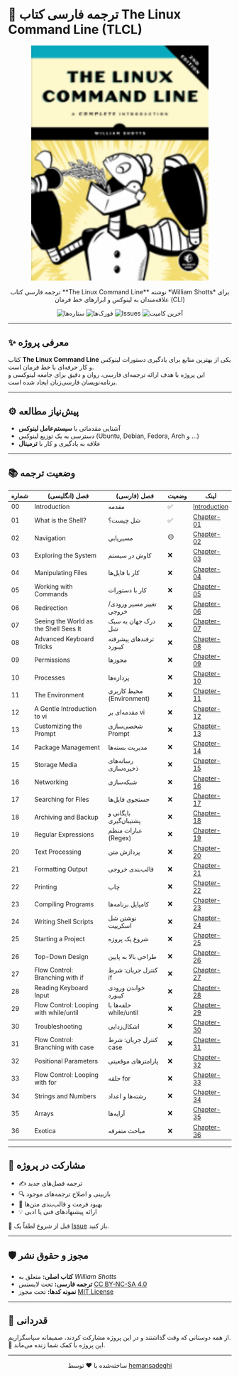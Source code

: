 # 📘 ترجمه فارسی کتاب The Linux Command Line (TLCL)

<p align="center">
  <img src="./assets/image/lcl2_front_new.png" alt="کاور کتاب TLCL" width="400"/>
</p>


<p align="center">
  ترجمه فارسی کتاب **The Linux Command Line** نوشته *William Shotts*  
  برای علاقه‌مندان به لینوکس و ابزارهای خط فرمان (CLI)
</p>

<p align="center">
  <img src="https://img.shields.io/github/stars/hemansadeghi/TLCL-Persian?style=social" alt="ستاره‌ها">
  <img src="https://img.shields.io/github/forks/hemansadeghi/TLCL-Persian?color=blueviolet" alt="فورک‌ها">
  <img src="https://img.shields.io/github/issues/hemansadeghi/TLCL-Persian?color=ff69b4" alt="Issues">
  <img src="https://img.shields.io/github/last-commit/hemansadeghi/TLCL-Persian?color=9cf" alt="آخرین کامیت">
</p>

---

## ✨ معرفی پروژه  

کتاب **The Linux Command Line** یکی از بهترین منابع برای یادگیری دستورات لینوکس و کار حرفه‌ای با خط فرمان است.  
این پروژه با هدف ارائه ترجمه‌ای فارسی، روان و دقیق برای جامعه لینوکسی و برنامه‌نویسان فارسی‌زبان ایجاد شده است.  

---

## ⚙️ پیش‌نیاز مطالعه  

- آشنایی مقدماتی با **سیستم‌عامل لینوکس**  
- دسترسی به یک توزیع لینوکس (Ubuntu, Debian, Fedora, Arch و ...)  
- علاقه به یادگیری و کار با **ترمینال**  

---

## 📚 وضعیت ترجمه  

| شماره | فصل (انگلیسی)                          | فصل (فارسی)                     | وضعیت | لینک |
|-------|-----------------------------------------|----------------------------------|--------|------|
| 00    | Introduction                           | مقدمه                            | ✅     | [Introduction](Book/00/Introduction.md) |
| 01    | What is the Shell?                     | شل چیست؟                        | ✅     | [Chapter-01](Book/01/Chapter-01.md) |
| 02    | Navigation                             | مسیریابی                         | 🟡     | [Chapter-02](Book/02/Chapter-02.md) |
| 03    | Exploring the System                   | کاوش در سیستم                    | ❌     | [Chapter-03](Book/03/Chapter-03.md) |
| 04    | Manipulating Files                     | کار با فایل‌ها                   | ❌     | [Chapter-04](Book/04/Chapter-04.md) |
| 05    | Working with Commands                  | کار با دستورات                    | ❌     | [Chapter-05](Book/05/Chapter-05.md) |
| 06    | Redirection                            | تغییر مسیر ورودی/خروجی           | ❌     | [Chapter-06](Book/06/Chapter-06.md) |
| 07    | Seeing the World as the Shell Sees It  | درک جهان به سبک شل               | ❌     | [Chapter-07](Book/07/Chapter-07.md) |
| 08    | Advanced Keyboard Tricks               | ترفندهای پیشرفته کیبورد          | ❌     | [Chapter-08](Book/08/Chapter-08.md) |
| 09    | Permissions                            | مجوزها                            | ❌     | [Chapter-09](Book/09/Chapter-09.md) |
| 10    | Processes                              | پردازه‌ها                         | ❌     | [Chapter-10](Book/10/Chapter-10.md) |
| 11    | The Environment                        | محیط کاربری (Environment)        | ❌     | [Chapter-11](Book/11/Chapter-11.md) |
| 12    | A Gentle Introduction to vi            | مقدمه‌ای بر vi                   | ❌     | [Chapter-12](Book/12/Chapter-12.md) |
| 13    | Customizing the Prompt                 | شخصی‌سازی Prompt                  | ❌     | [Chapter-13](Book/13/Chapter-13.md) |
| 14    | Package Management                     | مدیریت بسته‌ها                   | ❌     | [Chapter-14](Book/14/Chapter-14.md) |
| 15    | Storage Media                          | رسانه‌های ذخیره‌سازی             | ❌     | [Chapter-15](Book/15/Chapter-15.md) |
| 16    | Networking                             | شبکه‌سازی                         | ❌     | [Chapter-16](Book/16/Chapter-16.md) |
| 17    | Searching for Files                    | جستجوی فایل‌ها                   | ❌     | [Chapter-17](Book/17/Chapter-17.md) |
| 18    | Archiving and Backup                   | بایگانی و پشتیبان‌گیری            | ❌     | [Chapter-18](Book/18/Chapter-18.md) |
| 19    | Regular Expressions                    | عبارات منظم (Regex)              | ❌     | [Chapter-19](Book/19/Chapter-19.md) |
| 20    | Text Processing                        | پردازش متن                        | ❌     | [Chapter-20](Book/20/Chapter-20.md) |
| 21    | Formatting Output                      | قالب‌بندی خروجی                   | ❌     | [Chapter-21](Book/21/Chapter-21.md) |
| 22    | Printing                               | چاپ                               | ❌     | [Chapter-22](Book/22/Chapter-22.md) |
| 23    | Compiling Programs                     | کامپایل برنامه‌ها                 | ❌     | [Chapter-23](Book/23/Chapter-23.md) |
| 24    | Writing Shell Scripts                  | نوشتن شل اسکریپت                  | ❌     | [Chapter-24](Book/24/Chapter-24.md) |
| 25    | Starting a Project                     | شروع یک پروژه                     | ❌     | [Chapter-25](Book/25/Chapter-25.md) |
| 26    | Top-Down Design                        | طراحی بالا به پایین               | ❌     | [Chapter-26](Book/26/Chapter-26.md) |
| 27    | Flow Control: Branching with if        | کنترل جریان: شرط if               | ❌     | [Chapter-27](Book/27/Chapter-27.md) |
| 28    | Reading Keyboard Input                 | خواندن ورودی کیبورد               | ❌     | [Chapter-28](Book/28/Chapter-28.md) |
| 29    | Flow Control: Looping with while/until | حلقه‌ها با while/until            | ❌     | [Chapter-29](Book/29/Chapter-29.md) |
| 30    | Troubleshooting                        | اشکال‌زدایی                       | ❌     | [Chapter-30](Book/30/Chapter-30.md) |
| 31    | Flow Control: Branching with case      | کنترل جریان: شرط case             | ❌     | [Chapter-31](Book/31/Chapter-31.md) |
| 32    | Positional Parameters                  | پارامترهای موقعیتی                | ❌     | [Chapter-32](Book/32/Chapter-32.md) |
| 33    | Flow Control: Looping with for         | حلقه for                          | ❌     | [Chapter-33](Book/33/Chapter-33.md) |
| 34    | Strings and Numbers                    | رشته‌ها و اعداد                   | ❌     | [Chapter-34](Book/34/Chapter-34.md) |
| 35    | Arrays                                 | آرایه‌ها                          | ❌     | [Chapter-35](Book/35/Chapter-35.md) |
| 36    | Exotica                                | مباحث متفرقه                      | ❌     | [Chapter-36](Book/36/Chapter-36.md) |

---

## 🙌 مشارکت در پروژه  

- ✍️ ترجمه فصل‌های جدید  
- 🔍 بازبینی و اصلاح ترجمه‌های موجود  
- 🎨 بهبود فرمت و قالب‌بندی متن‌ها  
- 💡 ارائه پیشنهادهای فنی یا ادبی  

📌 قبل از شروع لطفاً یک [Issue](https://github.com/hemansadeghi/TLCL-Persian/issues) باز کنید.  

---

## 🛡️ مجوز و حقوق نشر  

- **کتاب اصلی:** متعلق به *William Shotts*  
- **ترجمه فارسی:** تحت لایسنس [CC BY-NC-SA 4.0](https://creativecommons.org/licenses/by-nc-sa/4.0/)  
- **نمونه کدها:** تحت مجوز [MIT License](LICENSE)  

---

## 🌟 قدردانی  

از همه دوستانی که وقت گذاشتند و در این پروژه مشارکت کردند، صمیمانه سپاسگزاریم.  
🌱 این پروژه با کمک شما زنده می‌ماند.  

---

<p align="center">ساخته‌شده با ❤️ توسط <a href="https://github.com/hemansadeghi">hemansadeghi</a></p>
